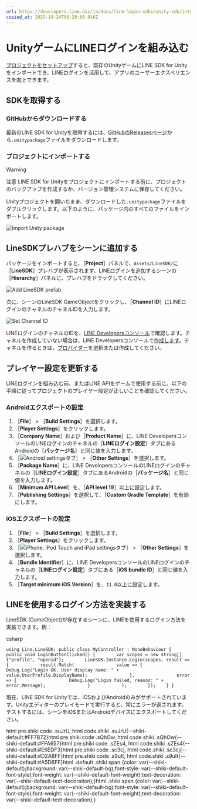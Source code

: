 ```yaml
---
url: https://developers.line.biz/ja/docs/line-login-sdks/unity-sdk/integrate-line-login/
copied_at: 2025-10-24T06:29:06.916Z
---
```

# UnityゲームにLINEログインを組み込む

[プロジェクトをセットアップ](https://developers.line.biz/ja/docs/line-login-sdks/unity-sdk/project-setup/)すると、既存のUnityゲームにLINE SDK for Unityをインポートでき、LINEログインを活用して、アプリのユーザーエクスペリエンスを向上できます。

## SDKを取得する

### GitHubからダウンロードする

最新のLINE SDK for Unityを取得するには、[GitHubのReleasesページ](https://github.com/line/line-sdk-unity/releases)から`.unitypackage`ファイルをダウンロードします。

### プロジェクトにインポートする

> [!WARNING]
> 注意
> LINE SDK for Unityをプロジェクトにインポートする前に、プロジェクトのバックアップを作成するか、バージョン管理システムに保存してください。

Unityプロジェクトを開いたまま、ダウンロードした`.unitypackage`ファイルをダブルクリックします。以下のように、パッケージ内のすべてのファイルをインポートします。

![Import Unity package](https://developers.line.biz/media/unity-sdk/importing.png)

## LineSDKプレハブをシーンに追加する

パッケージをインポートすると、［**Project**］パネルで、`Assets/LineSDK/`に［**LineSDK**］プレハブが表示されます。LINEログインを追加するシーンの［**Hierarchy**］パネルに、プレハブをドラッグしてください。

![Add LineSDK prefab](https://developers.line.biz/media/unity-sdk/adding-prefab.png)

次に、シーンのLineSDK GameObjectをクリックし、［**Channel ID**］にLINEログインのチャネルのチャネルIDを入力します。

![Set Channel ID](https://developers.line.biz/media/unity-sdk/setting-channel-id.png)

LINEログインのチャネルのIDを、[LINE Developersコンソール](https://developers.line.biz/console/)で確認します。チャネルを作成していない場合は、LINE Developersコンソールで[作成します](https://developers.line.biz/console/register/line-login/channel/)。チャネルを作るときは、[プロバイダー](https://developers.line.biz/ja/glossary/#provider)を選択または作成してください。

## プレイヤー設定を更新する

LINEログインを組み込む前、またはLINE APIをゲームで使用する前に、以下の手順に従ってプロジェクトのプレイヤー設定が正しいことを確認してください。

### Androidエクスポートの設定

1.  ［**File**］ > ［**Build Settings**］を選択します。
2.  ［**Player Settings**］をクリックします。
3.  ［**Company Name**］および［**Product Name**］に、LINE DevelopersコンソールのLINEログインのチャネルの［**LINEログイン設定**］タブにあるAndroidの［**パッケージ名**］と同じ値を入力します。
4.  ［![Android settingsタブ](https://developers.line.biz/media/unity-sdk/android-settings-tab.png)］ > ［**Other Settings**］を選択します。
5.  ［**Package Name**］に、LINE DevelopersコンソールのLINEログインのチャネルの［**LINEログイン設定**］タブにあるAndroidの［**パッケージ名**］と同じ値を入力します。
6.  ［**Minimum API Level**］を、［**API level 19**］以上に設定します。
7.  ［**Publishing Settings**］を選択して、［**Custom Gradle Template**］を有効にします。

### iOSエクスポートの設定

1.  ［**File**］ > ［**Build Settings**］を選択します。
2.  ［**Player Settings**］をクリックします。
3.  ［![iPhone, iPod Touch and iPad settingsタブ](https://developers.line.biz/media/unity-sdk/ios-settings-tab.png)］ > ［**Other Settings**］を選択します。
4.  ［**Bundle Identifier**］に、LINE DevelopersコンソールのLINEログインのチャネルの［**LINEログイン設定**］タブにある［**iOS bundle ID**］と同じ値を入力します。
5.  ［**Target minimum iOS Version**］を、`11.0`以上に設定します。

## LINEを使用するログイン方法を実装する

LineSDK (GameObject)が存在するシーンに、LINEを使用するログイン方法を実装できます。例：

csharp

`using Line.LineSDK; public class MyController : MonoBehaviour {     public void LoginButtonClicked() {        var scopes = new string[] {"profile", "openid"};        LineSDK.Instance.Login(scopes, result => {            result.Match(                value => {                    Debug.Log("Login OK. User display name: " + value.UserProfile.DisplayName);                },                error => {                    Debug.Log("Login failed, reason: " + error.Message);                }            );        });    } }`

現在、LINE SDK for Unityでは、iOSおよびAndroidのみがサポートされています。Unityエディターのプレイモードで実行すると、常にエラーが返されます。テストするには、シーンをiOSまたはAndroidデバイスにエクスポートしてください。

html pre.shiki code .suJrU, html code.shiki .suJrU{--shiki-default:#FF7B72}html pre.shiki code .sQhOw, html code.shiki .sQhOw{--shiki-default:#FFA657}html pre.shiki code .sZEs4, html code.shiki .sZEs4{--shiki-default:#E6EDF3}html pre.shiki code .sc3cj, html code.shiki .sc3cj{--shiki-default:#D2A8FF}html pre.shiki code .s9uIt, html code.shiki .s9uIt{--shiki-default:#A5D6FF}html .default .shiki span {color: var(--shiki-default);background: var(--shiki-default-bg);font-style: var(--shiki-default-font-style);font-weight: var(--shiki-default-font-weight);text-decoration: var(--shiki-default-text-decoration);}html .shiki span {color: var(--shiki-default);background: var(--shiki-default-bg);font-style: var(--shiki-default-font-style);font-weight: var(--shiki-default-font-weight);text-decoration: var(--shiki-default-text-decoration);}